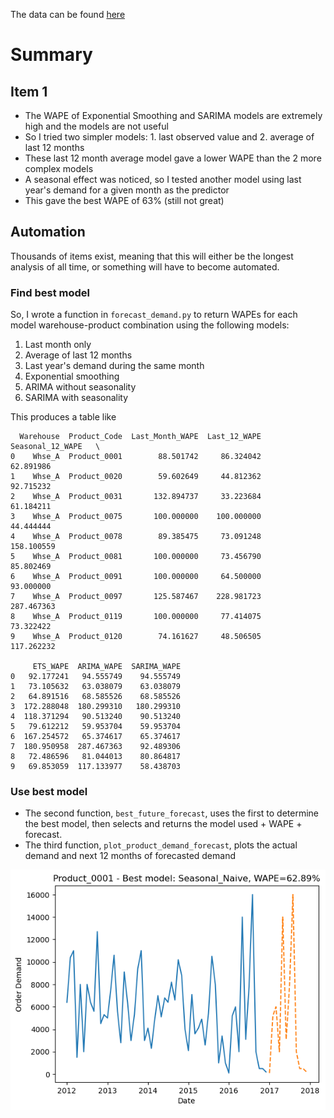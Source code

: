 The data can be found [here](https://www.kaggle.com/datasets/felixzhao/productdemandforecasting)

# Summary

## Item 1

* The WAPE of Exponential Smoothing and SARIMA models are extremely high and the models are not useful
* So I tried two simpler models: 1. last observed value and 2. average of last 12 months
* These last 12 month average model gave a lower WAPE than the 2 more complex models
* A seasonal effect was noticed, so I tested another model using last year's demand for a given month as the predictor
* This gave the best WAPE of 63% (still not great)

## Automation

Thousands of items exist, meaning that this will either be the longest analysis of all time, or something will have to become automated.

### Find best model

So, I wrote a function in `forecast_demand.py` to return WAPEs for each model warehouse-product combination using the following models:
  1. Last month only
  2. Average of last 12 months
  3. Last year's demand during the same month
  4. Exponential smoothing
  5. ARIMA without seasonality
  6. SARIMA with seasonality

This produces a table like

```
  Warehouse  Product_Code  Last_Month_WAPE  Last_12_WAPE  Seasonal_12_WAPE   \
0    Whse_A  Product_0001        88.501742     86.324042         62.891986   
1    Whse_A  Product_0020        59.602649     44.812362         92.715232   
2    Whse_A  Product_0031       132.894737     33.223684         61.184211   
3    Whse_A  Product_0075       100.000000    100.000000         44.444444   
4    Whse_A  Product_0078        89.385475     73.091248        158.100559   
5    Whse_A  Product_0081       100.000000     73.456790         85.802469   
6    Whse_A  Product_0091       100.000000     64.500000         93.000000   
7    Whse_A  Product_0097       125.587467    228.981723        287.467363   
8    Whse_A  Product_0119       100.000000     77.414075         73.322422   
9    Whse_A  Product_0120        74.161627     48.506505        117.262232 

     ETS_WAPE  ARIMA_WAPE  SARIMA_WAPE  
0   92.177241   94.555749    94.555749  
1   73.105632   63.038079    63.038079  
2   64.891516   68.585526    68.585526  
3  172.288048  180.299310   180.299310  
4  118.371294   90.513240    90.513240  
5   79.612212   59.953704    59.953704  
6  167.254572   65.374617    65.374617  
7  180.950958  287.467363    92.489306  
8   72.486596   81.044013    80.864817  
9   69.853059  117.133977    58.438703 
```

### Use best model

* The second function, `best_future_forecast`, uses the first to determine the best model, then selects and returns the model used + WAPE + forecast.
* The third function, `plot_product_demand_forecast`, plots the actual demand and next 12 months of forecasted demand

![Demand Forecast](https://github.com/atamalu123/demand_forecasting/blob/main/best_model_plot.png)
